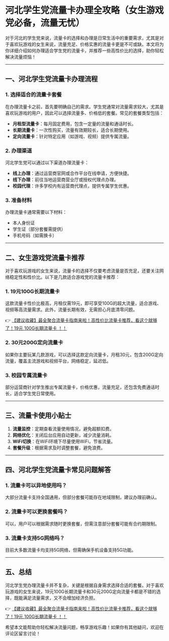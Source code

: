 # 河北学生党流量卡办理全攻略（女生游戏党必备，流量无忧）

对于河北的学生党来说，流量卡的选择和办理是日常生活中的重要需求，尤其是对于喜欢玩游戏的女生来说，流量充足、价格实惠的流量卡更是不可或缺。本文将为你详细介绍如何办理适合学生党的流量卡，并推荐一些高性价比的选择，助你轻松解决流量烦恼！

---

## 一、河北学生党流量卡办理流程

### 1. **选择适合的流量卡套餐**
在办理流量卡之前，首先要明确自己的需求。学生党通常对流量需求较大，尤其是喜欢玩游戏的用户，因此可以选择流量多、价格低的套餐。常见的套餐类型包括：
- **月租型流量卡**：每月固定费用，包含一定量的流量和通话时长。
- **长期流量卡**：一次性购买，流量有效期较长，适合长期使用。
- **定向流量卡**：针对特定应用（如游戏、视频）提供专属流量。

### 2. **办理渠道**
河北学生党可以通过以下渠道办理流量卡：
- **线上办理**：通过运营商官网或合作平台在线申请，方便快捷。
- **线下办理**：前往当地运营商营业厅或授权代理点办理。
- **校园代理**：许多学校内有运营商代理点，提供专属学生优惠。

### 3. **准备材料**
办理流量卡通常需要以下材料：
- 本人身份证
- 学生证（部分套餐需提供）
- 手机号码（如需换卡）

---

## 二、女生游戏党流量卡推荐

对于喜欢玩游戏的女生来说，流量卡的选择不仅要考虑流量是否充足，还要关注网络稳定性和性价比。以下是几款适合游戏党的流量卡推荐：

### 1. **19元100G长期流量卡**
这款流量卡性价比极高，月租仅需19元，即可享受100G的超大流量，适合游戏、视频等高流量需求。此外，流量长期有效，无需担心月底清零问题。

👉 [【建议收藏】最全聚合流量卡指南来啦！高性价比流量卡推荐，看这个就够了！19元 100G长期流量卡 ！！](https://bit.ly/Liuliangka)

### 2. **30元200G定向流量卡**
如果你主要玩某几款游戏，可以选择这款定向流量卡，月租30元，包含200G定向流量，覆盖主流游戏和视频平台，网络稳定，延迟低。

### 3. **校园专属流量卡**
部分运营商针对学生推出专属流量卡，价格优惠，流量充足，还包含免费通话时长，适合学生党日常使用。

---

## 三、流量卡使用小贴士

1. **流量监控**：定期查看流量使用情况，避免超额扣费。
2. **网络优化**：关闭后台应用自动更新，减少流量消耗。
3. **WiFi切换**：在WiFi环境下尽量使用WiFi，节省流量。
4. **套餐升级**：根据需求及时调整套餐，避免浪费。

---

## 四、河北学生党流量卡常见问题解答

### 1. **流量卡可以异地使用吗？**
大部分流量卡支持全国通用，但部分套餐可能存在地域限制，建议办理前确认。

### 2. **流量卡可以更换套餐吗？**
可以，用户可以根据需求随时更换套餐，但需注意部分套餐可能有合约期限制。

### 3. **流量卡支持5G网络吗？**
目前大多数流量卡均支持5G网络，但需确保手机设备支持5G功能。

---

## 五、总结

河北学生党办理流量卡并不复杂，关键是根据自身需求选择合适的套餐。对于喜欢玩游戏的女生来说，19元100G长期流量卡和30元200G定向流量卡都是不错的选择，既能满足流量需求，又不会增加经济负担。

👉 [【建议收藏】最全聚合流量卡指南来啦！高性价比流量卡推荐，看这个就够了！19元 100G长期流量卡 ！！](https://bit.ly/Liuliangka)

希望本文能帮助你轻松解决流量问题，畅享游戏乐趣！如果你有其他疑问，欢迎在评论区留言讨论！
